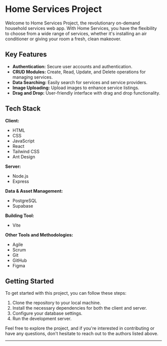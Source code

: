 
# Home Services Project

Welcome to Home Services Project, the revolutionary on-demand household services web app. With Home Services, you have the flexibility to choose from a wide range of services, whether it's installing an air conditioner or giving your room a fresh, clean makeover.

## Key Features

-   **Authentication:** Secure user accounts and authentication.
-   **CRUD Modules:** Create, Read, Update, and Delete operations for managing services.
-   **Data Searching:** Easily search for services and service providers.
-   **Image Uploading:** Upload images to enhance service listings.
-   **Drag and Drop:** User-friendly interface with drag and drop functionality.

## Tech Stack

**Client:**

-   HTML
-   CSS
-   JavaScript
-   React
-   Tailwind CSS
-   Ant Design

**Server:**

-   Node.js
-   Express

**Data & Asset Management:**

-   PostgreSQL
-   Supabase

**Building Tool:**

-   Vite

**Other Tools and Methodologies:**

-   Agile
-   Scrum
-   Git
-   GitHub
-   Figma

## Getting Started

To get started with this project, you can follow these steps:

1.  Clone the repository to your local machine.
2.  Install the necessary dependencies for both the client and server.
3.  Configure your database settings.
4.  Run the development server.

Feel free to explore the project, and if you're interested in contributing or have any questions, don't hesitate to reach out to the authors listed above.

----------
